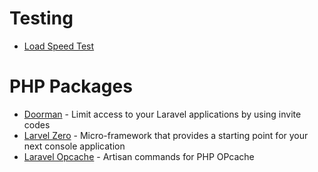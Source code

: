 # Testing
* <a href="http://performance.webmastersguard.com">Load Speed Test</a>

# PHP Packages
* <a href="https://github.com/clarkeash/doorman">Doorman</a> - Limit access to your Laravel applications by using invite codes
* <a href="https://github.com/nunomaduro/laravel-zero">Larvel Zero</a> - Micro-framework that provides a starting point for your next console application
* <a href="https://github.com/appstract/laravel-opcache">Laravel Opcache</a> - Artisan commands for PHP OPcache
